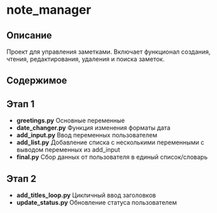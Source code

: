 # note_manager
## Описание

Проект для управления заметками. Включает функционал создания, чтения, редактирования, удаления и поиска заметок.

## Содержимое

## Этап 1
- **greetings.py** Основные переменные
- **date_changer.py** Функция изменения форматы дата
- **add_input.py** Ввод переменных пользователем
- **add_list.py** Добавление списка с несколькими переменными с выводом переменных из add_input
- **final.py** Сбор данных от пользователя в единый список/словарь

## Этап 2
- **add_titles_loop.py** Цикличный ввод заголовков
- **update_status.py** Обновление статуса пользователем 

